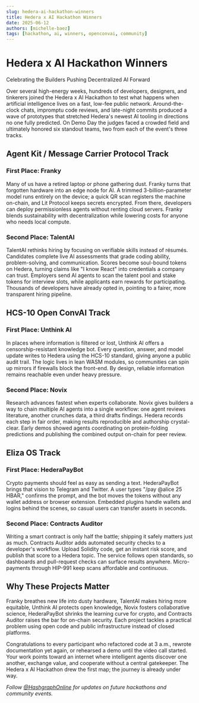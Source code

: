 ```yaml
---
slug: hedera-ai-hackathon-winners
title: Hedera x AI Hackathon Winners
date: 2025-06-12
authors: [michelle-baez]
tags: [hackathon, ai, winners, openconvai, community]
---
```


# Hedera x AI Hackathon Winners

Celebrating the Builders Pushing Decentralized AI Forward

Over several high-energy weeks, hundreds of developers, designers, and tinkerers joined the Hedera x AI Hackathon to test what happens when artificial intelligence lives on a fast, low-fee public network. Around-the-clock chats, impromptu code reviews, and late-night commits produced a wave of prototypes that stretched Hedera's newest AI tooling in directions no one fully predicted. On Demo Day the judges faced a crowded field and ultimately honored six standout teams, two from each of the event's three tracks.

<!-- truncate -->

## Agent Kit / Message Carrier Protocol Track

### First Place: Franky
Many of us have a retired laptop or phone gathering dust. Franky turns that forgotten hardware into an edge node for AI. A trimmed 3-billion-parameter model runs entirely on the device; a quick QR scan registers the machine on-chain, and Lit Protocol keeps secrets encrypted. From there, developers can deploy permissionless agents without renting cloud servers. Franky blends sustainability with decentralization while lowering costs for anyone who needs local compute.

### Second Place: TalentAI
TalentAI rethinks hiring by focusing on verifiable skills instead of résumés. Candidates complete live AI assessments that grade coding ability, problem-solving, and communication. Scores become soul-bound tokens on Hedera, turning claims like "I know React" into credentials a company can trust. Employers send AI agents to scan the talent pool and stake tokens for interview slots, while applicants earn rewards for participating. Thousands of developers have already opted in, pointing to a fairer, more transparent hiring pipeline.

## HCS-10 Open ConvAI Track

### First Place: Unthink AI
In places where information is filtered or lost, Unthink AI offers a censorship-resistant knowledge bot. Every question, answer, and model update writes to Hedera using the HCS-10 standard, giving anyone a public audit trail. The logic lives in lean WASM modules, so communities can spin up mirrors if firewalls block the front-end. By design, reliable information remains reachable even under heavy pressure.

### Second Place: Novix
Research advances fastest when experts collaborate. Novix gives builders a way to chain multiple AI agents into a single workflow: one agent reviews literature, another crunches data, a third drafts findings. Hedera records each step in fair order, making results reproducible and authorship crystal-clear. Early demos showed agents coordinating on protein-folding predictions and publishing the combined output on-chain for peer review.

## Eliza OS Track

### First Place: HederaPayBot
Crypto payments should feel as easy as sending a text. HederaPayBot brings that vision to Telegram and Twitter. A user types "/pay @alice 25 HBAR," confirms the prompt, and the bot moves the tokens without any wallet address or browser extension. Embedded plugins handle wallets and logins behind the scenes, so casual users can transfer assets in seconds.

### Second Place: Contracts Auditor
Writing a smart contract is only half the battle; shipping it safely matters just as much. Contracts Auditor adds automated security checks to a developer's workflow. Upload Solidity code, get an instant risk score, and publish that score to a Hedera topic. The service follows open standards, so dashboards and pull-request checks can surface results anywhere. Micro-payments through HIP-991 keep scans affordable and continuous.

## Why These Projects Matter

Franky breathes new life into dusty hardware, TalentAI makes hiring more equitable, Unthink AI protects open knowledge, Novix fosters collaborative science, HederaPayBot shrinks the learning curve for crypto, and Contracts Auditor raises the bar for on-chain security. Each project tackles a practical problem using open code and public infrastructure instead of closed platforms.

Congratulations to every participant who refactored code at 3 a.m., rewrote documentation yet again, or rehearsed a demo until the video call started. Your work points toward an internet where intelligent agents discover one another, exchange value, and cooperate without a central gatekeeper. The Hedera x AI Hackathon drew the first map; the journey is already under way.

*Follow [@HashgraphOnline](https://x.com/HashgraphOnline) for updates on future hackathons and community events.*